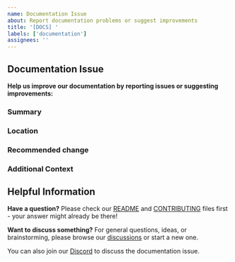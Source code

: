 ```yaml
---
name: Documentation Issue
about: Report documentation problems or suggest improvements
title: '[DOCS] '
labels: ['documentation']
assignees: ''
---
```


## Documentation Issue

**Help us improve our documentation by reporting issues or suggesting improvements:**

### Summary
<!-- Describe the documentation issue clearly -->

### Location
<!-- Provide links, file paths, or section names -->

### Recommended change
<!-- Describe what the correct information should be -->

### Additional Context
<!-- Add any other context, screenshots, or examples that might be helpful -->

## Helpful Information

**Have a question?** Please check our [README](https://github.com/Perfect-Abstractions/Compose/blob/main/README.md) and [CONTRIBUTING](https://github.com/Perfect-Abstractions/Compose/blob/main/CONTRIBUTING.md) files first - your answer might already be there!

**Want to discuss something?** For general questions, ideas, or brainstorming, please browse our [discussions](https://github.com/Perfect-Abstractions/Compose/discussions) or start a new one. 

You can also join our [Discord](https://discord.gg/DCBD2UKbxc) to discuss the documentation issue.
